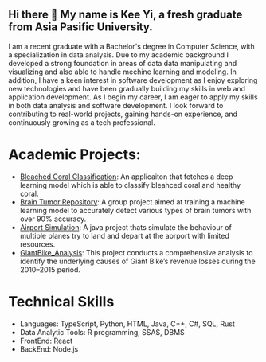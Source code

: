 ## Hi there 👋 My name is Kee Yi, a fresh graduate from Asia Pasific University.
 
I am a recent graduate with a Bachelor's degree in Computer Science, with a specialization in data analysis. Due to my academic background I developed a strong foundation in areas of data data manipulating and visualizing and also able to handle mechine learning and modeling. In addition, I have a keen interest in software development as I enjoy exploring new technologies and have been gradually building my skills in web and application development. As I begin my career, I am eager to apply my skills in both data analysis and software development. I look forward to contributing to real-world projects, gaining hands-on experience, and continuously growing as a tech professional.

# Academic Projects:
- [Bleached Coral Classification](https://bleached-coral-classification.streamlit.app): An applicaiton that fetches a deep learning model which is able to classify bleahced coral and healthy coral.
- [Brain Tumor Repository](https://github.com/dxlee0807/brain-tumor): A group project aimed at training a machine learning model to accurately detect various types of brain tumors with over 90% accuracy.
- [Airport Simulation](https://github.com/PuaKeeYi/airport_simulation): A java project thats simulate the behaviour of multiple planes try to land and depart at the aorport with limited resources.
- [GiantBike_Analysis](https://github.com/PuaKeeYi/GiantBike_Analysis): This project conducts a comprehensive analysis to identify the underlying causes of Giant Bike’s revenue losses during the 2010–2015 period.

# Technical Skills
- Languages: TypeScript, Python, HTML, Java, C++, C#, SQL, Rust
- Data Analytic Tools: R programming, SSAS, DBMS
- FrontEnd: React
- BackEnd: Node.js


<!--
**PuaKeeYi/PuaKeeYi** is a ✨ _special_ ✨ repository because its `README.md` (this file) appears on your GitHub profile.

Here are some ideas to get you started:

- 🔭 I’m currently working on ...
- 🌱 I’m currently learning ...
- 👯 I’m looking to collaborate on ...
- 🤔 I’m looking for help with ...
- 💬 Ask me about ...
- 📫 How to reach me: ...
- 😄 Pronouns: ...
- ⚡ Fun fact: ...
-->
